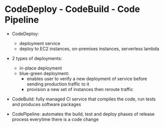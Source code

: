 # CodeDeploy - CodeBuild - Code Pipeline

- CodeDeploy:

  - deployment service
  - deploy to EC2 instances, on-premises instances, serverless
    lambda

- 2 types of deployments:

  - in-place deployment
  - blue-green deployment:
    - enables user to verify a new deployment of service before sending production traffic to it
    - provision a new set of instances then reroute traffic

- CodeBuild: fully managed CI service that compiles the code, run tests and produces software packages

- CodePipeline: automates the build, test and deploy phases of release process everytime there is a code change

